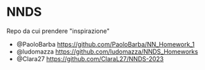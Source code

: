 # NNDS

Repo da cui prendere "inspirazione"
- @PaoloBarba https://github.com/PaoloBarba/NN_Homework_1
- @ludomazza https://github.com/ludomazza/NNDS_Homeworks
- @Clara27 https://github.com/ClaraL27/NNDS-2023

